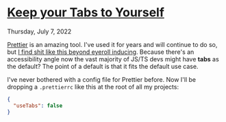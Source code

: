 # [Keep your Tabs to Yourself](/keep-your-tabs-to-yourself)
<div class=post-date>Thursday, July 7, 2022</div>

[Prettier](https://prettier.io/) is an amazing tool. I've used it for years and will continue to do so, but [I find shit like this beyond eyeroll inducing](https://twitter.com/Rich_Harris/status/1541761871585464323). Because there's an accessibility angle now the vast majority of JS/TS devs might have **tabs** as the default? The point of a default is that it fits the default use case.

I've never bothered with a config file for Prettier before. Now I'll be dropping a `.prettierrc` like this at the root of all my projects:
```json
{
  "useTabs": false
}
```
